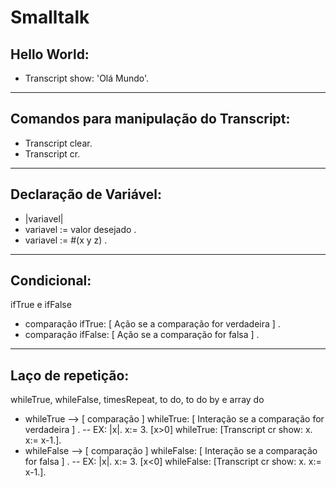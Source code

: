 # Smalltalk

## Hello World:

- Transcript show: 'Olá Mundo'.

---
## Comandos para manipulação do Transcript:

- Transcript clear.
- Transcript cr.

---

## Declaração de Variável:

- |variavel|
- variavel := valor desejado .
- variavel := #(x y z) .
---

## Condicional:

ifTrue e ifFalse

- comparação ifTrue: [ Ação se a comparação for verdadeira ] .
- comparação ifFalse: [ Ação se a comparação for falsa ] .

---

## Laço de repetição:

whileTrue, whileFalse, timesRepeat, to do, to do by e array do

- whileTrue --> [ comparação ] whileTrue: [ Interação se a comparação for verdadeira ] .
-- EX: |x|. x:= 3. [x>0] whileTrue: [Transcript cr show: x. x:= x-1.].
- whileFalse --> [ comparação ] whileFalse: [ Interação se a comparação for falsa ] .
-- EX: |x|. x:= 3. [x<0] whileFalse: [Transcript cr show: x. x:= x-1.].
